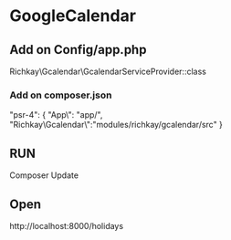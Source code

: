 # GoogleCalendar

## Add on Config/app.php

Richkay\Gcalendar\GcalendarServiceProvider::class 


### Add on composer.json

"psr-4": {
       "App\\": "app/",
       "Richkay\\Gcalendar\\":"modules/richkay/gcalendar/src"
}


## RUN

Composer Update


## Open
http://localhost:8000/holidays


  

